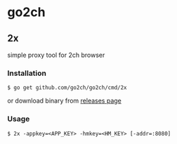 # go2ch

## 2x

simple proxy tool for 2ch browser

### Installation

```
$ go get github.com/go2ch/go2ch/cmd/2x
```

or download binary from [releases page](https://github.com/go2ch/go2ch/releases)


### Usage

```
$ 2x -appkey=<APP_KEY> -hmkey=<HM_KEY> [-addr=:8080]
```
